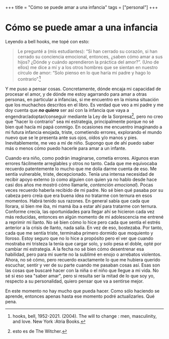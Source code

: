 +++
title = "Cómo se puede amar a una infancia"
tags = ["personal"]
+++

# Cómo se puede amar a una infancia


Leyendo a bell hooks, me topé con esto:

> Le pregunté a (mis estudiantes): “Si han cerrado su corazón, si han cerrado su conciencia emocional, 
> entonces, ¿saben cómo amar a sus hijos? ¿Dónde y cuándo aprendieron la práctica del amor?”. 
> (Uno de ellos) me dice a mí y a los otros hombres que se sientan en nuestro círculo de amor: “Solo pienso
> en lo que haría mi padre y hago lo contrario”.[^1]

Y me puso a pensar cosas. Concretamente, dónde encaja mi capacidad de procesar el amor, y de dónde me estoy agarrando para amar a otras personas, en particular a infancias, si me encuentro en la misma situación que los muchachos descritos en el libro. Es verdad que veo a mi padre y me doy cuenta que **_no quiero_** ser así con la infancia que vaya a engendrar/adoptar/conseguir mediante la Ley de la Sorpresa[^2], pero no creo que "hacer lo contrario" sea mi estrategia, principalmente porque no sé bien qué hacía mi papá conmigo. En ocasiones me encuentro imaginando a mi futura infancia enojada, triste, cometiendo errores, explorando el mundo nuevo que se le presenta ante sus ojos, oídos y/o manos y pies. Inevitablemente, me veo a mí de niño. Supongo que de ahí puedo saber más o menos cómo puedo hacerle para amar a un infante.

Cuando era niño, como podrán imaginarse, cometía errores. Algunos eran errores fácilmente arreglables y otros no tanto. Cada que me equivocaba recuerdo patentemente lo mucho que me dolía darme cuenta de eso. Me sentía vulnerable, triste, decepcionado. Tenía una intensa necesidad de recibir apoyo externo (o como alguien con quien ya no hablo desde hace casi dos años me mostró cómo llamarle, _contención emocional_). Pocas veces recuerdo haberla recibido de mi padre. No sé bien qué pasaba por su cabeza pero creía que era buena idea no tratarme con ternura en esos momentos. Habrá tenido sus razones. En general sabía que cada que llorara, si bien me iba, mi mamá iba a estar ahí para tratarme con ternura. Conforme crecía, las oportunidades para llegar ahí se hicieron cada vez más reducidas, entonces en algún momento de mi adolescencia me entrené a reprimir mi llanto. No sé bien cómo lo hice pero cada que sentía el estrés anterior a la crisis de llanto, nada salía. En vez de eso, bostezaba. Por tanto, cada que me sentía triste, terminaba primero dormido que moquiento y lloroso. Estoy seguro que no lo hice a propósito pero el ver que cuando mostraba mi tristeza la tenía que cargar solo, y solo pesa el doble, opté por cambiar mi estrategia. A la fecha no sé bien cómo desentrenar esa habilidad, pero para mi suerte no la sublimé en enojo o arrebatos violentos. Ahora, no sé cómo, pero recuerdo exactamente lo que me hubiera querido escuchar, sentir y ver de su parte cuando me pasaban cosas así. Esas son las cosas que buscaré hacer con la niña o el niño que llegue a mi vida. No sé si eso sea "saber amar", pero si resulta ser la mitad de lo que soy yo, respecto a su personalidad, quiero pensar que va a sentirse mejor. 

En este momento no hay mucho que pueda hacer. Como sólo haciendo se aprende, entonces apenas hasta ese momento podré actualizarles. Qué pena.

[^1]: hooks, bell, 1952-2021. (2004). The will to change : men, masculinity, and love. New York :Atria Books.
[^2]: esto es de The Witcher.